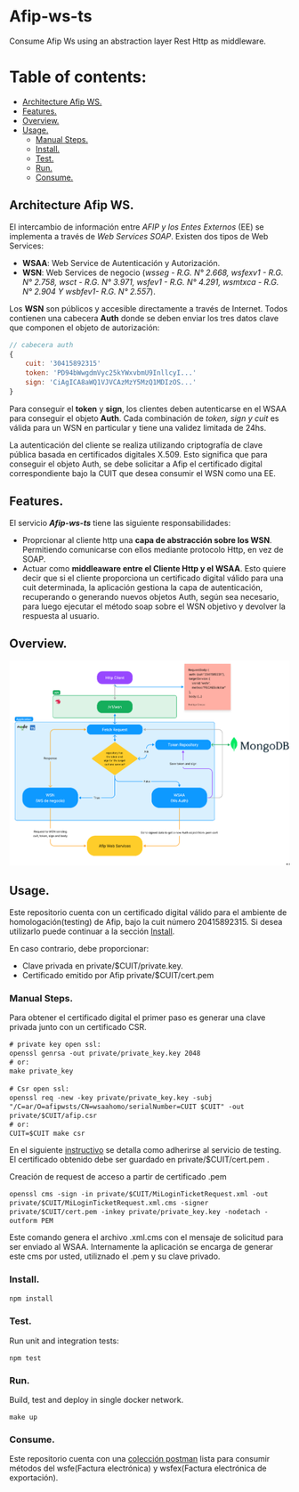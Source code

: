 # Afip-ws-ts
Consume Afip Ws using an abstraction layer Rest Http as middleware.

# Table of contents:
- [Architecture Afip WS.](#arquitectura_ws_afip)
- [Features.](#features)
- [Overview.](#overview)
- [Usage.](#usage)
  - [Manual Steps.](#manual_steps)
  - [Install.](#install)
  - [Test.](#test)
  - [Run.](#run)
  - [Consume.](#consume)


## Architecture Afip WS. <a name="arquitectura_ws_afip"></a>

El intercambio de información entre _AFIP y los Entes Externos_ (EE) se implementa a través de _Web Services SOAP_.
Existen dos tipos de Web Services:
- **WSAA**: Web Service de Autenticación y Autorización.
- **WSN**: Web Services de negocio (_wsseg - R.G. N° 2.668, wsfexv1 - R.G. N° 2.758, wsct - R.G. N° 3.971,
wsfev1 - R.G. N° 4.291, wsmtxca - R.G. N° 2.904 Y wsbfev1- R.G. N° 2.557_).

Los **WSN** son públicos y accesible directamente a través de Internet.
Todos contienen una cabecera **Auth** donde se deben enviar los tres datos clave que componen el objeto de autorización:
```javascript
// cabecera auth
{
    cuit: '30415892315'
    token: 'PD94bWwgdmVyc25kYWxvbmU9InllcyI...'
    sign: 'CiAgICA8aWQ1VJVCAzMzY5MzQ1MDIzOS...'
}
```
Para conseguir el **token** y **sign**, los clientes deben autenticarse en el WSAA para conseguir el objeto **Auth**.
Cada combinación de _token, sign y cuit_ es válida para un WSN en particular y tiene una validez limitada de 24hs.

La autenticación del cliente se realiza utilizando criptografía de clave pública basada en certificados digitales X.509.
Esto significa que para conseguir el objeto Auth, se debe solicitar a Afip el certificado digital correspondiente bajo
la CUIT que desea consumir el WSN como una EE.

## Features. <a name="features"></a>

El servicio _**Afip-ws-ts**_ tiene las siguiente responsabilidades:
- Proprcionar al cliente http una **capa de abstracción sobre los WSN**. Permitiendo comunicarse con ellos mediante
protocolo Http, en vez de SOAP.
- Actuar como **middleaware entre el Cliente Http y el WSAA**. Esto quiere decir que si el cliente proporciona un
certificado digital válido para una cuit determinada, la aplicación gestiona la capa de autenticación, recuperando
o generando nuevos objetos Auth, según sea necesario, para luego ejecutar el método soap sobre el WSN objetivo y
devolver la respuesta al usuario.

## Overview. <a name="overview"></a>
<img src="diagram.png" alt="Diagram">

## Usage. <a name="usage"></a>

Este repositorio cuenta con un certificado digital válido para el ambiente de homologación(testing) de Afip,
bajo la cuit número 20415892315.
Si desea utilizarlo puede continuar a la sección [Install](#install).

En caso contrario, debe proporcionar: 
- Clave privada en private/$CUIT/private.key.
- Certificado emitido por Afip private/$CUIT/cert.pem

### Manual Steps. <a name="manual_steps"></a>

Para obtener el certificado digital el primer paso es generar una clave privada junto con un certificado CSR.
```shell
# private key open ssl:
openssl genrsa -out private/private_key.key 2048 
# or:
make private_key

# Csr open ssl:
openssl req -new -key private/private_key.key -subj "/C=ar/O=afipwsts/CN=wsaahomo/serialNumber=CUIT $CUIT" -out private/$CUIT/afip.csr
# or:
CUIT=$CUIT make csr
```

En el siguiente [instructivo](https://www.afip.gob.ar/ws/WSASS/WSASS_como_adherirse.pdf) se detalla
como adherirse al servicio de testing.
El certificado obtenido debe ser guardado en private/$CUIT/cert.pem .

Creación de request de acceso a partir de certificado .pem
```shell
openssl cms -sign -in private/$CUIT/MiLoginTicketRequest.xml -out private/$CUIT/MiLoginTicketRequest.xml.cms -signer private/$CUIT/cert.pem -inkey private/private_key.key -nodetach -outform PEM
```
Este comando genera el archivo .xml.cms con el mensaje de solicitud para ser enviado al WSAA. Internamente la aplicación
se encarga de generar este cms por usted, utiliznado el .pem y su clave privado.

### Install. <a name="install"></a>

```shell
npm install
```

### Test. <a name="test"></a>
Run unit and integration tests:
```shell
npm test
```

### Run. <a name="run"></a>
Build, test and deploy in single docker network.
```shell
make up
```

### Consume. <a name="consume"></a>
Este repositorio cuenta con una [colección postman](afip-ws-ts.postman_collection.json) lista para consumir
métodos del wsfe(Factura electrónica) y wsfex(Factura electrónica de exportación).
